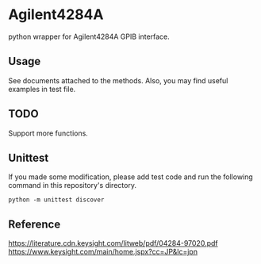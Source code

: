 # Agilent4284A
python wrapper for Agilent4284A GPIB interface.

## Usage
See documents attached to the methods.
Also, you may find useful examples in test file. 

## TODO
Support more functions.

## Unittest
If you made some modification, please add test code and run the following command in this repository's directory.

```
python -m unittest discover
```

## Reference  
https://literature.cdn.keysight.com/litweb/pdf/04284-97020.pdf
https://www.keysight.com/main/home.jspx?cc=JP&lc=jpn
